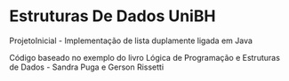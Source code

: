 # Estruturas De Dados UniBH
ProjetoInicial - Implementação de lista duplamente ligada em Java

Código baseado no exemplo do livro Lógica de Programação e Estruturas de Dados - Sandra Puga e Gerson Rissetti
